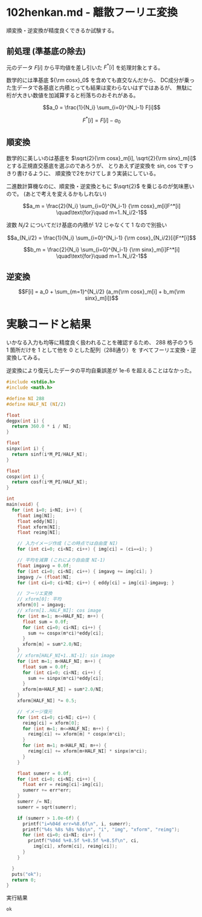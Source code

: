 # 102henkan.md - 離散フーリエ変換

順変換・逆変換が精度良くできるか試験する。

## 前処理 (準基底の除去)

元のデータ $F[i]$ から平均値を差し引いた $F^*[i]$ を処理対象とする。

数学的には準基底 ${\rm cosx}_0$ を含めても直交なんだから、
DC成分が乗った生データで各基底と内積とっても結果は変わらないはずではあるが、
無駄に桁が大きい数値を加減算すると桁落ちのおそれがある。

```math
a_0 = \frac{1}{N_i} \sum_{i=0}^{N_i-1} F[i]
```

```math
F^*[i] = F[i] - a_0
```

## 順変換
数学的に美しいのは基底を
$\sqrt{2}{\rm cosx}_m[i], \sqrt{2}{\rm sinx}_m[i]$
とする正規直交基底を選ぶのであろうが、
とりあえず逆変換を sin, cos ですっきり書けるように、
順変換で2をかけてしまう実装にしている。

二進数計算機なのに、順変換・逆変換ともに $\sqrt{2}$ を乗じるのが気味悪いので。
(あとで考えを変えるかもしれない)

```math
a_m = \frac{2}{N_i} \sum_{i=0}^{N_i-1} {\rm cosx}_m[i]F^*[i]
\quad\text{for}\quad m=1..N_i/2-1
```

波数 $N_i/2$ についてだけ基底の内積が 1/2 じゃなくて 1 なので別扱い

```math
a_{N_i/2} = \frac{1}{N_i} \sum_{i=0}^{N_i-1} {\rm cosx}_{N_i/2}[i]F^*[i]
```

```math
b_m = \frac{2}{N_i} \sum_{i=0}^{N_i-1} {\rm sinx}_m[i]F^*[i]
\quad\text{for}\quad m=1..N_i/2-1
```

## 逆変換

```math
F[i] = a_0 + \sum_{m=1}^{N_i/2} (a_m{\rm cosx}_m[i] + b_m{\rm sinx}_m[i])
```

# 実験コードと結果

いかなる入力も均等に精度良く扱われることを確認するため、
288 格子のうち 1 箇所だけを 1 として他を 0 とした配列（288通り）を
すべてフーリエ変換・逆変換してみる。

逆変換により復元したデータの平均自乗誤差が 1e-6 を超えることはなかった。


```c:102henkan.c
#include <stdio.h>
#include <math.h>

#define NI 288
#define HALF_NI (NI/2)

float
degpx(int i) {
  return 360.0 * i / NI;
}

float
sinpx(int i) {
  return sinf(i*M_PI/HALF_NI);
}

float
cospx(int i) {
  return cosf(i*M_PI/HALF_NI);
}

int
main(void) {
  for (int i=0; i<NI; i++) {
    float img[NI];
    float eddy[NI];
    float xform[NI];
    float reimg[NI];

    // 入力イメージ作成 (この時点では自由度 NI)
    for (int ci=0; ci<NI; ci++) { img[ci] = (ci==i); }

    // 平均を減算 (これにより自由度 NI-1)
    float imgavg = 0.0f;
    for (int ci=0; ci<NI; ci++) { imgavg += img[ci]; }
    imgavg /= (float)NI;
    for (int ci=0; ci<NI; ci++) { eddy[ci] = img[ci]-imgavg; }

    // フーリエ変換
    // xform[0]: 平均
    xform[0] = imgavg;
    // xform[1..HALF_NI]: cos image
    for (int m=1; m<=HALF_NI; m++) {
      float sum = 0.0f;
      for (int ci=0; ci<NI; ci++) {
        sum += cospx(m*ci)*eddy[ci];
      }
      xform[m] = sum*2.0/NI;
    }
    // xform[HALF_NI+1..NI-1]: sin image
    for (int m=1; m<HALF_NI; m++) {
      float sum = 0.0f;
      for (int ci=0; ci<NI; ci++) {
        sum += sinpx(m*ci)*eddy[ci];
      }
      xform[m+HALF_NI] = sum*2.0/NI;
    }
    xform[HALF_NI] *= 0.5;

    // イメージ復元
    for (int ci=0; ci<NI; ci++) {
      reimg[ci] = xform[0];
      for (int m=1; m<=HALF_NI; m++) {
        reimg[ci] += xform[m] * cospx(m*ci);
      }
      for (int m=1; m<HALF_NI; m++) {
        reimg[ci] += xform[m+HALF_NI] * sinpx(m*ci);
      }
    }

    float sumerr = 0.0f;
    for (int ci=0; ci<NI; ci++) {
      float err = reimg[ci]-img[ci];
      sumerr += err*err;
    }
    sumerr /= NI;
    sumerr = sqrt(sumerr);

    if (sumerr > 1.0e-6f) {
      printf("i=%04d err=%8.6f\n", i, sumerr);
      printf("%4s %8s %8s %8s\n", "i", "img", "xform", "reimg");
      for (int ci=0; ci<NI; ci++) {
        printf("%04d %+8.5f %+8.5f %+8.5f\n", ci,
          img[ci], xform[ci], reimg[ci]);
      }
    }

  }
  puts("ok");
  return 0;
}
```

実行結果

```text:102henkan.txt
ok
```
